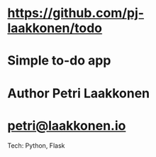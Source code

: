 # https://github.com/pj-laakkonen/todo
# Simple to-do app
# Author Petri Laakkonen
# petri@laakkonen.io

Tech:
Python, Flask

#
